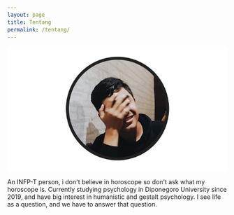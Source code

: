 ```yaml
---
layout: page
title: Tentang
permalink: /tentang/
---
```


<img src="/images/avatar.png" alt="Imem">

An INFP-T person, i don't believe in horoscope so don't ask what my horoscope is. Currently studying psychology in Diponegoro University since 2019, and have big interest in humanistic and gestalt psychology. I see life as a question, and we have to answer that question.


